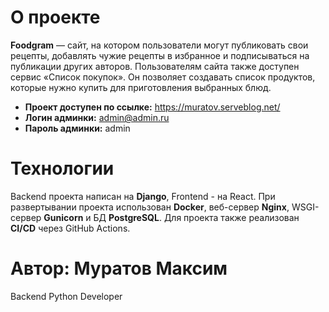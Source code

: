 # О проекте

**Foodgram** — сайт, на котором пользователи могут публиковать свои рецепты, добавлять чужие рецепты в избранное и подписываться на публикации других авторов. Пользователям сайта также доступен сервис «Список покупок». Он позволяет создавать список продуктов, которые нужно купить для приготовления выбранных блюд.

- **Проект доступен по ссылке:** https://muratov.serveblog.net/
- **Логин админки:** admin@admin.ru
- **Пароль админки:** admin

# Технологии

Backend проекта написан на **Django**, Frontend - на React.
При развертывании проекта использован **Docker**, веб-сервер **Nginx**, WSGI-сервер **Gunicorn** и БД **PostgreSQL**.
Для проекта также реализован **CI/CD** через GitHub Actions.

# Автор: Муратов Максим
Backend Python Developer
